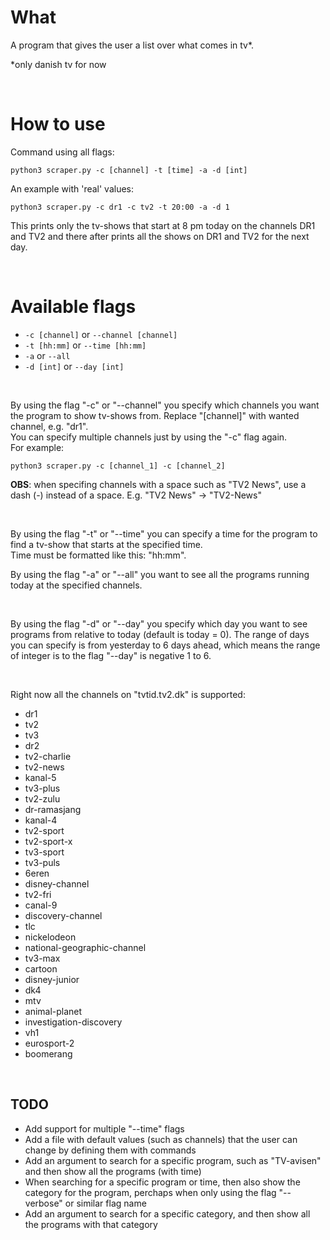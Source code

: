 # What

A program that gives the user a list over what comes in tv*.

*only danish tv for now

<br/>

# How to use

Command using all flags:
```
python3 scraper.py -c [channel] -t [time] -a -d [int]
```
An example with 'real' values:
```
python3 scraper.py -c dr1 -c tv2 -t 20:00 -a -d 1
```
This prints only the tv-shows that start at 8 pm today on the channels DR1 and TV2 and there after prints all the shows on DR1 and TV2 for the next day. 

<br/>

# Available flags

- ```-c [channel]``` or ```--channel [channel]```
- ```-t [hh:mm]``` or ```--time [hh:mm]```
- ```-a``` or ```--all```
- ```-d [int]``` or ```--day [int]```

<br/>

By using the flag "-c" or "--channel" you specify which channels you want the program to show tv-shows from. Replace "[channel]" with wanted channel, e.g. "dr1". <br/>
You can specify multiple channels just by using the "-c" flag again.<br/>
For example:
```
python3 scraper.py -c [channel_1] -c [channel_2]
```
**OBS**: when specifing channels with a space such as "TV2 News", use a dash (-) instead of a space. E.g. "TV2 News" -> "TV2-News"

<br/>

By using the flag "-t" or "--time" you can specify a time for the program to find a tv-show that starts at the specified time.<br/>
Time must be formatted like this: "hh:mm".

By using the flag "-a" or "--all" you want to see all the programs running today at the specified channels.

<br/>

By using the flag "-d" or "--day" you specify which day you want to see programs from relative to today (default is today = 0). The range of days you can specify is from yesterday to 6 days ahead, which means the range of integer is to the flag "--day" is negative 1 to 6.

<br/>

Right now all the channels on "tvtid.tv2.dk" is supported:
- dr1
- tv2
- tv3
- dr2
- tv2-charlie
- tv2-news
- kanal-5
- tv3-plus
- tv2-zulu
- dr-ramasjang
- kanal-4
- tv2-sport
- tv2-sport-x
- tv3-sport
- tv3-puls
- 6eren
- disney-channel
- tv2-fri
- canal-9
- discovery-channel
- tlc
- nickelodeon
- national-geographic-channel
- tv3-max
- cartoon
- disney-junior
- dk4
- mtv
- animal-planet
- investigation-discovery
- vh1
- eurosport-2
- boomerang

<br/>

## TODO

- Add support for multiple "--time" flags
- Add a file with default values (such as channels) that the user can change by defining them with commands
- Add an argument to search for a specific program, such as "TV-avisen" and then show all the programs (with time)
- When searching for a specific program or time, then also show the category for the program, perchaps when only using the flag "--verbose" or similar flag name
- Add an argument to search for a specific category, and then show all the programs with that category
